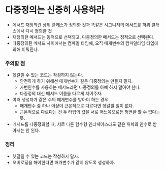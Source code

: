 # 다중정의는 신중히 사용하라

* 메서드 재정의란 상위 클래스가 정의한 것과 똑같은 시그니처의 메서드를 하위 클래스에서 다시 정의한 것
* 재정의한 메서드는 동적으로 선택되고, 다중정의한 메서드는 정적으로 선택된다.
* 다중정의된 메서드 사이에서는 컴파일 타임에, 오직 매개변수의 컴파일타임 타입에 의해 이뤄진다.

### 주의할 점
* 헷갈릴 수 있는 코드는 작성하지 않는다.
  * 안전하게 하기 위해선 매개변수가 같은 다중정의는 만들지 말자.
  * 가변인수를 사용하는 메서드라면 다중정의를 아예 하지 말아야 한다.
  * 다중정의 대신 메서드 이름을 다르게 지어주자.
* 여러 생성자가 같은 수의 매개변수를 받아야 하는 경우
  * 매개변수 중 하나 이상이 근본적으로 다르다면 헷갈릴 일이 없다.
  * 근본적으로 다르다는 건 두 타입의 값을 서로 어느쪽으로든 형변환 할 수 없다는 뜻.
* 메서드를 다중정의할 때, 서로 다른 함수형 인터페이스라도 같은 위치의 인수로 받아서는 안 된다.

### 정리
* 헷갈릴 수 있는 코드는 작성하지 말자.
* 오버로딩을 해야한다면 매개변수가 같지 않도록 생성하자.